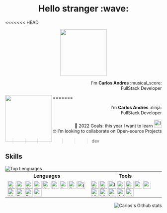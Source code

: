 <h1 align="center">Hello stranger :wave:</h1>

<<<<<<< HEAD
<p align="center">
    <img src="https://media.giphy.com/media/5eLDrEaRGHegx2FeF2/giphy.gif" width="150px">
</p>
       
<p align="right">
    I'm <strong>Carlos Andres</strong> :musical_score: <br>
    FullStack Developer
</p>
=======
<img align="left" src="https://media.giphy.com/media/5eLDrEaRGHegx2FeF2/giphy.gif" width="150px">
<p align="right"> I'm <strong>Carlos Andres</strong> :ninja: <br> FullStack Developer
</p>     

<ul align="right" style="list-style-type:none">
    <li>🎯 2022 Goals: this year I want to learn <img alt="icono de QT framework" src="https://cdn.jsdelivr.net/gh/devicons/devicon/icons/qt/qt-original.svg" width="25px"/>
    </li>
    <li>🤓 I’m looking to collaborate on Open-source Projects</li>
</ul>

>>>>>>> dev
 
<h2>Skills</h2>

<a href="https://www.linkedin.com/in/carlosandresalzate/">
    <img align="left" src="https://github-readme-stats.vercel.app/api/top-langs/?username=carlosandresalzate&langs_count=8&layout=compact&theme=gruvbox&hide_border=true&locale=es&card_width=1000" alt="Top Lenguages" />
</a>

<table>
    <tr>
        <th>Lenguages</th>
        <th>Tools</th>
    </tr>
    <tr>
        <td>
            <img align="left" src="https://cdn.jsdelivr.net/gh/devicons/devicon/icons/git/git-original.svg" width="25px" alt="Git"/>
            <img align="left" src="https://cdn.jsdelivr.net/gh/devicons/devicon/icons/html5/html5-plain.svg" width="25px" alt="HTML"/>
            <img align="left" src="https://cdn.jsdelivr.net/gh/devicons/devicon/icons/css3/css3-plain.svg" width="25px" alt="Css3"/>
            <img align="left" src="https://cdn.jsdelivr.net/gh/devicons/devicon/icons/javascript/javascript-plain.svg" width="25px" alt="Javascript"/>
            <img src="https://cdn.jsdelivr.net/gh/devicons/devicon/icons/jquery/jquery-original.svg" width="25px" alt="jQuery"/>
            <img align="left" src="https://cdn.jsdelivr.net/gh/devicons/devicon/icons/sass/sass-original.svg" width="25px" alt="Sass"/>
            <img align="left" src="https://cdn.jsdelivr.net/gh/devicons/devicon/icons/nodejs/nodejs-original.svg" width="25px" alt="NodeJs"/>
            <img align="left" src="https://cdn.jsdelivr.net/gh/devicons/devicon/icons/bootstrap/bootstrap-original.svg" width="25px" alt="Bootstrap"/>
            <img align="left" src="https://cdn.jsdelivr.net/gh/devicons/devicon/icons/bulma/bulma-plain.svg" width="25px" alt="Bulma"/>
            <img align="left" src="https://cdn.jsdelivr.net/gh/devicons/devicon/icons/materialui/materialui-original.svg" width="25px" alt="Material Ui"/>
            <img align="left" src="https://cdn.jsdelivr.net/gh/devicons/devicon/icons/react/react-original.svg" width="25px" alt="ReactJs"/>
            <img align="left" src="https://cdn.jsdelivr.net/gh/devicons/devicon/icons/python/python-original.svg" width="25px" alt="Python"/>
            <img align="left" src="https://cdn.jsdelivr.net/gh/devicons/devicon/icons/bash/bash-original.svg" width="25px" alt="bash"/>
        </td>
        <td>
            <img align="left" src="https://cdn.jsdelivr.net/gh/devicons/devicon/icons/filezilla/filezilla-plain.svg" width="25px" alt="Filezilla"/>
            <img align="left" src="https://cdn.jsdelivr.net/gh/devicons/devicon/icons/github/github-original.svg" width="25px" alt="GitHub"/>
            <img align="left" src="https://cdn.jsdelivr.net/gh/devicons/devicon/icons/illustrator/illustrator-plain.svg" width="25px" alt="Illustrator" />
            <img align="left" src="https://cdn.jsdelivr.net/gh/devicons/devicon/icons/linux/linux-original.svg" width="25px" alt="Linux "/>
            <img align="left" src="https://cdn.jsdelivr.net/gh/devicons/devicon/icons/photoshop/photoshop-plain.svg" width="25px" alt="Photoshop"/>
            <img align="left" src="https://cdn.jsdelivr.net/gh/devicons/devicon/icons/raspberrypi/raspberrypi-original.svg" width="25px" alt="raspberryPi"/>
            <img align="left" src="	https://www.sublimehq.com/images/sublime_text.png" width="25px">
            <img align="left" src="https://cdn.jsdelivr.net/gh/devicons/devicon/icons/vim/vim-original.svg" width="25px" alt="Vim"/>
            <img align="left" src="https://cdn.jsdelivr.net/gh/devicons/devicon/icons/visualstudio/visualstudio-plain.svg" width="25px" alt="Visual Studio"/>
            <img align="left" src="https://cdn.jsdelivr.net/gh/devicons/devicon/icons/vscode/vscode-original.svg" width="25px"  alt="Visual Studio Code"/>
            <img align="left" src="https://cdn.jsdelivr.net/gh/devicons/devicon/icons/xd/xd-plain.svg" width="25" alt="Adobe XD"/>
            <img align="left" src="https://devicons.railway.app/i/windows10.svg" width="25px" alt="windows">
        </td>
    </tr>
</table>

<a href="https://www.linkedin.com/in/carlosandresalzate/">
    <img align="right" src="https://github-readme-stats.vercel.app/api?username=carlosandresalzate&hide=contribs,starts,issues,prs&show_icons=true&theme=gruvbox&include_all_commits=true&hide_border=true&locale=es" alt="Carlos's Github stats" />
</a>
